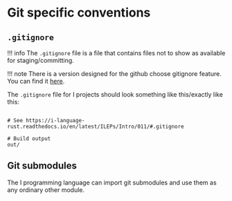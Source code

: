 # Git specific conventions

## `.gitignore`

!!! info
    The `.gitignore` file is a file that contains files not to show as available for staging/committing.

!!! note
    There is a version designed for the github choose gitignore feature. You can find it [here](https://github.com/I-Language-Development/gitignore).

The `.gitignore` file for I projects should look something like this/exactly like this:

```gitignore title=".gitignore"

# See https://i-language-rust.readthedocs.io/en/latest/ILEPs/Intro/011/#.gitignore

# Build output
out/

```

## Git submodules

The I programming language can import git submodules and use them as any ordinary other module.
